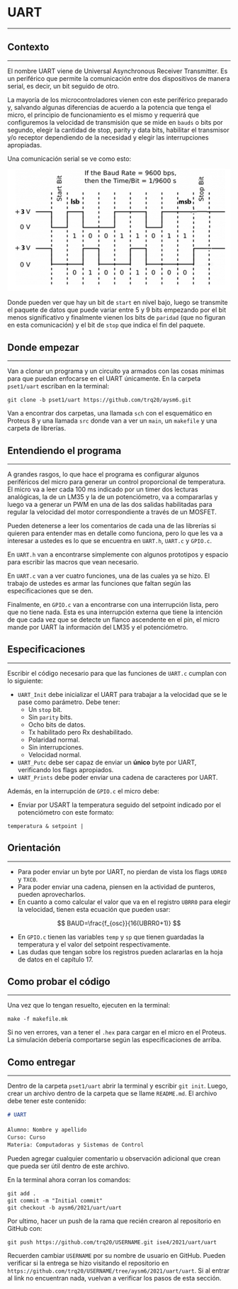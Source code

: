 <script type="text/javascript" charset="utf-8" 
src="https://cdn.mathjax.org/mathjax/latest/MathJax.js?config=TeX-AMS-MML_HTMLorMML,
https://vincenttam.github.io/javascripts/MathJaxLocal.js"></script>


# UART
---
## Contexto
---
El nombre UART viene de Universal Asynchronous Receiver Transmitter. Es un periférico que permite la comunicación entre dos dispositivos de manera serial, es decir, un bit seguido de otro.

La mayoría de los microcontroladores vienen con este periférico preparado y, salvando algunas diferencias de acuerdo a la potencia que tenga el micro, el principio de funcionamiento es el mismo y requerirá que configuremos la velocidad de transmisión que se mide en `bauds` o bits por segundo, elegir la cantidad de stop, parity y data bits, habilitar el transmisor y/o receptor dependiendo de la necesidad y elegir las interrupciones apropiadas.

Una comunicación serial se ve como esto:

![](./uart.png)

Donde pueden ver que hay un bit de `start` en nivel bajo, luego se transmite el paquete de datos que puede variar entre 5 y 9 bits empezando por el bit menos significativo y finalmente vienen los bits de `paridad` (que no figuran en esta comunicación) y el bit de `stop` que indica el fin del paquete.

## Donde empezar
---
Van a clonar un programa y un circuito ya armados con las cosas mínimas para que puedan enfocarse en el UART únicamente. En la carpeta `pset1/uart` escriban en la terminal:

```
git clone -b pset1/uart https://github.com/trq20/aysm6.git
```

Van a encontrar dos carpetas, una llamada `sch` con el esquemático en Proteus 8 y una llamada `src` donde van a ver un `main`, un `makefile` y una carpeta de librerías. 

## Entendiendo el programa
---
A grandes rasgos, lo que hace el programa es configurar algunos periféricos del micro para generar un control proporcional de temperatura. El micro va a leer cada 100 ms indicado por un timer dos lecturas analógicas, la de un LM35 y la de un potenciómetro, va a compararlas y luego va a generar un PWM en una de las dos salidas habilitadas para regular la velocidad del motor correspondiente a través de un MOSFET.

Pueden detenerse a leer los comentarios de cada una de las librerías si quieren para entender mas en detalle como funciona, pero lo que les va a interesar a ustedes es lo que se encuentra en `UART.h`, `UART.c` y `GPIO.c`.

En `UART.h` van a encontrarse simplemente con algunos prototipos y espacio para escribir las macros que vean necesario.

En `UART.c` van a ver cuatro funciones, una de las cuales ya se hizo. El trabajo de ustedes es armar las funciones que faltan según las especificaciones que se den.

Finalmente, en `GPIO.c` van a encontrarse con una interrupción lista, pero que no tiene nada. Esta es una interrupción externa que tiene la intención de que cada vez que se detecte un flanco ascendente en el pin, el micro mande por UART la información del LM35 y el potenciómetro.

## Especificaciones
---
Escribir el código necesario para que las funciones de `UART.c` cumplan con lo siguiente:
- `UART_Init` debe inicializar el UART para trabajar a la velocidad que se le pase como parámetro. Debe tener:
  - Un `stop` bit.
  - Sin `parity` bits.
  - Ocho bits de datos.
  - Tx habilitado pero Rx deshabilitado.
  - Polaridad normal.
  - Sin interrupciones.
  - Velocidad normal.
- `UART_Putc` debe ser capaz de enviar un **único** byte por UART, verificando los flags apropiados. 
- `UART_Prints` debe poder enviar una cadena de caracteres por UART.

Además, en la interrupción de `GPIO.c` el micro debe:
- Enviar por USART la temperatura seguido del setpoint indicado por el potenciómetro con este formato:

```
temperatura & setpoint |
```

## Orientación
---
- Para poder enviar un byte por UART, no pierdan de vista los flags `UDRE0` y `TXC0`.
- Para poder enviar una cadena, piensen en la actividad de punteros, pueden aprovecharlos.
- En cuanto a como calcular el valor que va en el registro `UBRR0` para elegir la velocidad, tienen esta ecuación que pueden usar:

$$
BAUD=\frac{f_{osc}}{16(UBRR0+1)}
$$

- En `GPIO.c` tienen las variables `temp` y `sp` que tienen guardadas la temperatura y el valor del setpoint respectivamente.
- Las dudas que tengan sobre los registros pueden aclararlas en la hoja de datos en el capítulo 17. 

## Como probar el código
---
Una vez que lo tengan resuelto, ejecuten en la terminal:

```
make -f makefile.mk
```

Si no ven errores, van a tener el `.hex` para cargar en el micro en el Proteus. La simulación debería comportarse según las especificaciones de arriba.

## Como entregar
---
Dentro de la carpeta `pset1/uart` abrir la terminal y escribir `git init`. Luego, crear un archivo dentro de la carpeta que se llame `README.md`. El archivo debe tener este contenido:

```markdown
# UART

Alumno: Nombre y apellido
Curso: Curso
Materia: Computadoras y Sistemas de Control
```

Pueden agregar cualquier comentario u observación adicional que crean que pueda ser útil dentro de este archivo.

En la terminal ahora corran los comandos:

```
git add .
git commit -m "Initial commit"
git checkout -b aysm6/2021/uart/uart
```

Por ultimo, hacer un push de la rama que recién crearon al repositorio en GitHub con:

```
git push https://github.com/trq20/USERNAME.git ise4/2021/uart/uart
```

Recuerden cambiar `USERNAME` por su nombre de usuario en GitHub. Pueden verificar si la entrega se hizo visitando el repositorio en `https://github.com/trq20/USERNAME/tree/aysm6/2021/uart/uart`. Si al entrar al link no encuentran nada, vuelvan a verificar los pasos de esta sección.
